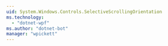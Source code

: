 ```yaml
---
uid: System.Windows.Controls.SelectiveScrollingOrientation
ms.technology: 
  - "dotnet-wpf"
ms.author: "dotnet-bot"
manager: "wpickett"
---
```


